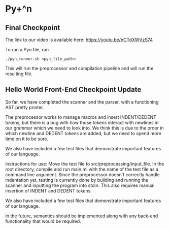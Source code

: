 # Py+^n

## Final Checkpoint

The link to our video is available here: https://youtu.be/nCTdXWVzS74

To run a Pyn file, run

```
./pyn_runner.sh <pyn_file_path>
```

This will run the preprocessor and compilation pipeline and will run the resulting file.

## Hello World Front-End Checkpoint Update

So far, we have completed the scanner and the parser, with a functioning AST pretty printer.

The preprocessor works to manage macros and insert INDENT/DEDENT tokens, but there is a bug with 
how those tokens interact with newlines in our grammar which we need to look into. We think this is
due to the order in which newline and DEDENT tokens are added, but we need to spend more time on it to
be sure.

We also have included a few test files that demonstrate important features of our language.

Instructions for use: Move the test file to src/preprocessing/input_file. In the root directory, compile
and run main.ml with the name of the test file as a command line argument. Since the preprocessor doesn't 
correctly handle indentation yet, testing is currently done by building and running the scanner and inputting 
the program into stdin. This also requires manual insertion of INDENT and DEDENT tokens.

We also have included a few test files that demonstrate important features of our language.

In the future, semantics should be implemented along with any back-end functionality that would be required.
